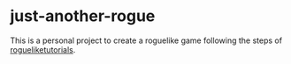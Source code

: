 # just-another-rogue

This is a personal project to create a roguelike game following the steps of [rogueliketutorials](<https://rogueliketutorials.com/tutorials/tcod/v2/>).
